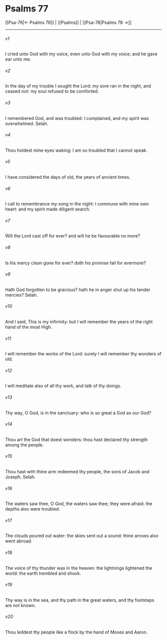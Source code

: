 # Psalms 77

[[Psa-76|← Psalms 76]] | [[Psalms]] | [[Psa-78|Psalms 78 →]]
***

###### v1
I cried unto God with my voice, even unto God with my voice; and he gave ear unto me.
###### v2
In the day of my trouble I sought the Lord: my sore ran in the night, and ceased not: my soul refused to be comforted.
###### v3
I remembered God, and was troubled: I complained, and my spirit was overwhelmed. Selah.
###### v4
Thou holdest mine eyes waking: I am so troubled that I cannot speak.
###### v5
I have considered the days of old, the years of ancient times.
###### v6
I call to remembrance my song in the night: I commune with mine own heart: and my spirit made diligent search.
###### v7
Will the Lord cast off for ever? and will he be favourable no more?
###### v8
Is his mercy clean gone for ever? doth his promise fail for evermore?
###### v9
Hath God forgotten to be gracious? hath he in anger shut up his tender mercies? Selah.
###### v10
And I said, This is my infirmity: but I will remember the years of the right hand of the most High.
###### v11
I will remember the works of the Lord: surely I will remember thy wonders of old.
###### v12
I will meditate also of all thy work, and talk of thy doings.
###### v13
Thy way, O God, is in the sanctuary: who is so great a God as our God?
###### v14
Thou art the God that doest wonders: thou hast declared thy strength among the people.
###### v15
Thou hast with thine arm redeemed thy people, the sons of Jacob and Joseph. Selah.
###### v16
The waters saw thee, O God, the waters saw thee; they were afraid: the depths also were troubled.
###### v17
The clouds poured out water: the skies sent out a sound: thine arrows also went abroad.
###### v18
The voice of thy thunder was in the heaven: the lightnings lightened the world: the earth trembled and shook.
###### v19
Thy way is in the sea, and thy path in the great waters, and thy footsteps are not known.
###### v20
Thou leddest thy people like a flock by the hand of Moses and Aaron. 
